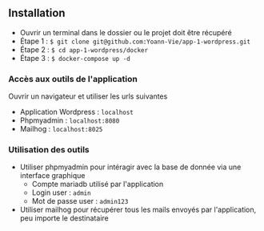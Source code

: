 ## Installation
* Ouvrir un terminal dans le dossier ou le projet doit être récupéré
* Étape 1 : `$ git clone git@github.com:Yoann-Vie/app-1-wordpress.git`
* Étape 2 : `$ cd app-1-wordpress/docker`
* Étape 3 : `$ docker-compose up -d`

### Accès aux outils de l'application
Ouvrir un navigateur et utiliser les urls suivantes

* Application Wordpress : `localhost`
* Phpmyadmin : `localhost:8080`
* Mailhog : `localhost:8025`

### Utilisation des outils
* Utiliser phpmyadmin pour intéragir avec la base de donnée via une interface graphique
    - Compte mariadb utilisé par l'application
    - Login user : `admin`
    - Mot de passe user : `admin123`
* Utiliser mailhog pour récupérer tous les mails envoyés par l'application, peu importe le destinataire
